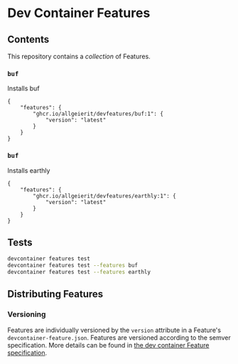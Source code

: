 # Dev Container Features

## Contents

This repository contains a _collection_ of Features. 

### `buf`

Installs buf

```jsonc
{
    "features": {
        "ghcr.io/allgeierit/devfeatures/buf:1": {
            "version": "latest"
        }
    }
}
```

### `buf`

Installs earthly

```jsonc
{
    "features": {
        "ghcr.io/allgeierit/devfeatures/earthly:1": {
            "version": "latest"
        }
    }
}
```


## Tests

```sh
devcontainer features test
devcontainer features test --features buf
devcontainer features test --features earthly
```

## Distributing Features

### Versioning

Features are individually versioned by the `version` attribute in a Feature's
`devcontainer-feature.json`. Features are versioned according to the semver
specification. More details can be found in [the dev container Feature
specification](https://containers.dev/implementors/features/#versioning).
